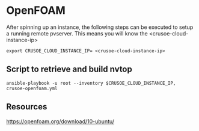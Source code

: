 # OpenFOAM

After spinning up an instance, the following steps can be executed to setup a running remote pvserver. This means you will know the \<crusoe-cloud-instance-ip\>

```
export CRUSOE_CLOUD_INSTANCE_IP= <crusoe-cloud-instance-ip>
```

## Script to retrieve and build nvtop

```
ansible-playbook -u root --inventory $CRUSOE_CLOUD_INSTANCE_IP, crusoe-openfoam.yml
```

## Resources

https://openfoam.org/download/10-ubuntu/

